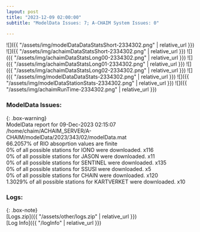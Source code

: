 ```yaml
---
layout: post
title: "2023-12-09 02:00:00"
subtitle: "ModelData Issues: 7; A-CHAIM System Issues: 0"

---
```


![]({{ "/assets/img/modelDataDataStatsShort-2334302.png" | relative_url }})
![]({{ "/assets/img/achaimDataStatsShort-2334302.png" | relative_url }})
![]({{ "/assets/img/achaimDataStatsLong00-2334302.png" | relative_url }})
![]({{ "/assets/img/achaimDataStatsLong01-2334302.png" | relative_url }})
![]({{ "/assets/img/achaimDataStatsLong02-2334302.png" | relative_url }})
![]({{ "/assets/img/modelDataDataStats-2334302.png" | relative_url }})
![]({{ "/assets/img/modelDataStationStats-2334302.png" | relative_url }})
![]({{ "/assets/img/achaimRunTime-2334302.png" | relative_url }})


### ModelData Issues:  
  
{: .box-warning}  
 ModelData report for 09-Dec-2023 02:15:07   
 /home/chaim/ACHAIM_SERVER/A-CHAIM/modelData/2023/343/02/modelData.mat   
 66.2057% of RIO absoprtion values are finite   
 0% of all possible stations for IONO were downloaded. x116   
 0% of all possible stations for JASON were downloaded. x11   
 0% of all possible stations for SENTINEL were downloaded. x135   
 0% of all possible stations for SSUSI were downloaded. x5   
 0% of all possible stations for CHAIN were downloaded. x120   
 1.3029% of all possible stations for KARTVERKET were downloaded. x10   
  


### Logs:  
  
{: .box-note}  
[Logs.zip]({{ "/assets/other/logs.zip" | relative_url }})  
[Log Info]({{ "/logInfo" | relative_url }})  
